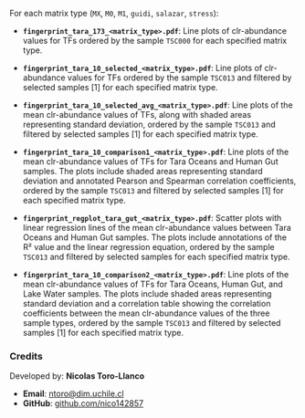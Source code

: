 For each matrix type (`MX`, `M0`, `M1`, `guidi`, `salazar`, `stress`):

- **`fingerprint_tara_173_<matrix_type>.pdf`**:
  Line plots of clr-abundance values for TFs ordered by the sample `TSC000` for each specified matrix type.

- **`fingerprint_tara_10_selected_<matrix_type>.pdf`**:
  Line plots of clr-abundance values for TFs ordered by the sample `TSC013` and filtered by selected samples [1] for each specified matrix type.

- **`fingerprint_tara_10_selected_avg_<matrix_type>.pdf`**:
  Line plots of the mean clr-abundance values of TFs, along with shaded areas representing standard deviation, ordered by the sample `TSC013` and filtered by selected samples [1] for each specified matrix type.

- **`fingerprint_tara_10_comparison1_<matrix_type>.pdf`**:
  Line plots of the mean clr-abundance values of TFs for Tara Oceans and Human Gut samples. The plots include shaded areas representing standard deviation and annotated Pearson and Spearman correlation coefficients, ordered by the sample `TSC013` and filtered by selected samples [1] for each specified matrix type.

- **`fingerprint_regplot_tara_gut_<matrix_type>.pdf`**:
  Scatter plots with linear regression lines of the mean clr-abundance values between Tara Oceans and Human Gut samples. The plots include annotations of the R² value and the linear regression equation, ordered by the sample `TSC013` and filtered by selected samples for each specified matrix type.

- **`fingerprint_tara_10_comparison2_<matrix_type>.pdf`**:
  Line plots of the mean clr-abundance values of TFs for Tara Oceans, Human Gut, and Lake Water samples. The plots include shaded areas representing standard deviation and a correlation table showing the correlation coefficients between the mean clr-abundance values of the three sample types, ordered by the sample `TSC013` and filtered by selected samples [1] for each specified matrix type.

### Credits
Developed by: **Nicolas Toro-Llanco**
- **Email**: [ntoro@dim.uchile.cl](mailto:ntoro@dim.uchile.cl)
- **GitHub**: [github.com/nico142857](https://github.com/nico142857)